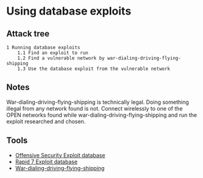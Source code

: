 # Using database exploits

## Attack tree

```text
1 Running database exploits
    1.1 Find an exploit to run
    1.2 Find a vulnerable network by war-dialing-driving-flying-shipping
    1.3 Use the database exploit from the vulnerable network
```

## Notes

War-dialing-driving-flying-shipping is technically legal. Doing something illegal from any network found is not. 
Connect wirelessly to one of the OPEN networks found while war-dialing-driving-flying-shipping and run the exploit researched and chosen. 

## Tools

* [Offensive Security Exploit database](https://www.exploit-db.com/)
* [Rapid 7 Exploit database](https://www.rapid7.com/db/)
* [War-dialing-driving-flying-shipping](../social-engineering/War-dialing-driving-flying-shipping.md)